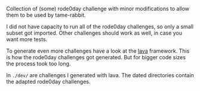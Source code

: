 Collection of (some) rode0day challenge with minor modifications to allow them
to be used by tame-rabbit.

I did not have capacity to run all of the rode0day challenges, so only a small
subset got imported. Other challenges should work as well, in case you want
more tests.

To generate even more challenges have a look at the
[lava](https://github.com/panda-re/lava) framework. This is how the rode0day
challenges got generated. But for bigger code sizes the process took too long.

In `./dev/` are challenges I generated with lava. The dated directories contain
the adapted rode0day challenges.
